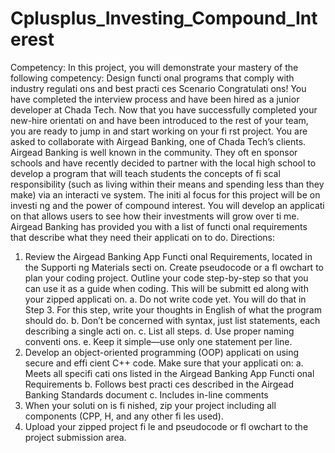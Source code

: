 # Cplusplus_Investing_Compound_Interest
Competency:
In this project, you will demonstrate your mastery of the following competency:
Design functi onal programs that comply with industry regulati ons and best practi ces
Scenario
Congratulati ons! You have completed the interview process and have been hired as a junior developer at Chada Tech. Now that you
have successfully completed your new-hire orientati on and have been introduced to the rest of your team, you are ready to jump in
and start working on your fi rst project.
You are asked to collaborate with Airgead Banking, one of Chada Tech’s clients. Airgead Banking is well known in the community.
They oft en sponsor schools and have recently decided to partner with the local high school to develop a program that will teach
students the concepts of fi scal responsibility (such as living within their means and spending less than they make) via an interacti ve
system. The initi al focus for this project will be on investi ng and the power of compound interest. You will develop an applicati on
that allows users to see how their investments will grow over ti me. Airgead Banking has provided you with a list of functi onal
requirements that describe what they need their applicati on to do.
Directions:
1. Review the Airgead Banking App Functi onal Requirements, located in the Supporti ng Materials secti on. Create pseudocode
or a fl owchart to plan your coding project. Outline your code step-by-step so that you can use it as a guide when coding.
This will be submitt ed along with your zipped applicati on.
a. Do not write code yet. You will do that in Step 3. For this step, write your thoughts in English of what the program
should do.
b. Don’t be concerned with syntax, just list statements, each describing a single acti on.
c. List all steps.
d. Use proper naming conventi ons.
e. Keep it simple—use only one statement per line.
2. Develop an object-oriented programming (OOP) applicati on using secure and effi cient C++ code. Make sure that your
applicati on:
a. Meets all specifi cati ons listed in the Airgead Banking App Functi onal Requirements
b. Follows best practi ces described in the Airgead Banking Standards document
c. Includes in-line comments
3. When your soluti on is fi nished, zip your project including all components (CPP, H, and any other fi les used).
4. Upload your zipped project fi le and pseudocode or fl owchart to the project submission area.
